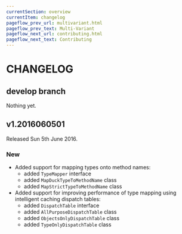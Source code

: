 ```yaml
---
currentSection: overview
currentItem: changelog
pageflow_prev_url: multivariant.html
pageflow_prev_text: Multi-Variant
pageflow_next_url: contributing.html
pageflow_next_text: Contributing
---
```

# CHANGELOG

## develop branch

Nothing yet.

## v1.2016060501

Released Sun 5th June 2016.

### New

* Added support for mapping types onto method names:
  - added `TypeMapper` interface
  - added `MapDuckTypeToMethodName` class
  - added `MapStrictTypeToMethodName` class
* Added support for improving performance of type mapping using intelligent caching dispatch tables:
  - added `DispatchTable` interface
  - added `AllPurposeDispatchTable` class
  - added `ObjectsOnlyDispatchTable` class
  - added `TypeOnlyDispatchTable` class
